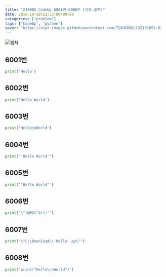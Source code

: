 ```yaml
---
title: "210905 CodeUp 6001번~6008번 [기초-출력]"
date: 2016-10-19T22:35:00+09:00
categories: ["problem"]
tags: ["CodeUp", "python"]
cover: "https://user-images.githubusercontent.com/72490858/132101895-930cc2e9-170a-4878-9aa2-218ce1a67373.PNG"
---
```

![캡처](https://user-images.githubusercontent.com/72490858/132101895-930cc2e9-170a-4878-9aa2-218ce1a67373.PNG)
## 6001번
```python
print('Hello')
```

## 6002번
```python
print('Hello World')
```

## 6003번
```python
print('Hello\nWorld')
```

## 6004번
```python
print("'Hello World'")
```

## 6005번
```python
print('"Hello World"')
```

## 6006번
```python
print("\"!@#$%^&*()'")
```

## 6007번
```python
print("\"C:\Download\\'hello'.py\"")
```

## 6008번
```python
print('print("Hello\\nWorld")')
```